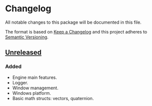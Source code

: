 # Changelog

All notable changes to this package will be documented in this file.

The format is based on [Keep a Changelog](http://keepachangelog.com/en/1.0.0/)
and this project adheres to [Semantic Versioning](http://semver.org/spec/v2.0.0.html).

## [Unreleased]

### Added

- Engine main features.
- Logger.
- Window management.
- Windows platform.
- Basic math structs: vectors, quaternion.

[Unreleased]: https://github.com/ZorPastaman/PonyEngine
